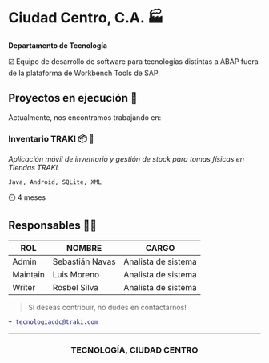 # Ciudad Centro, C.A. :factory:
**Departamento de Tecnología**

:ballot_box_with_check: Equipo de desarrollo de software para tecnologías distintas a ABAP fuera de la plataforma de Workbench Tools de SAP.

## Proyectos en ejecución :rocket: 
Actualmente, nos encontramos trabajando en:

### Inventario TRAKI :package: :triangular_ruler:
*Aplicación móvil de inventario y gestión de stock para tomas físicas en Tiendas TRAKI.*

```
Java, Android, SQLite, XML
```

:timer_clock: 4 meses

## Responsables :man_office_worker:

| ROL           | NOMBRE          | CARGO               |
| ------------- | --------------- | ------------------- |
| Admin         | Sebastián Navas | Analista de sistema |
| Maintain      | Luis Moreno     | Analista de sistema |
| Writer        | Rosbel Silva    | Analista de sistema |

> Si deseas contribuir, no dudes en contactarnos!

```diff
+ tecnologiacdc@traki.com
```

---
<h3 align="center">TECNOLOGÍA, CIUDAD CENTRO</h3>
